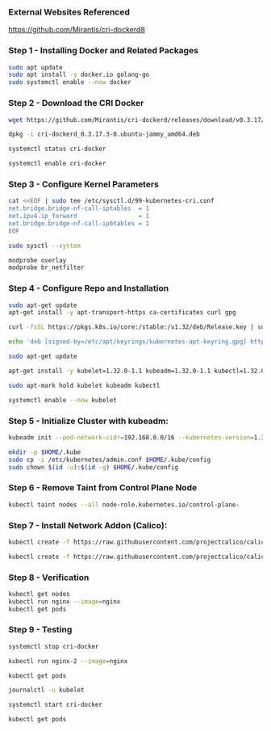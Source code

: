 ### External Websites Referenced

https://github.com/Mirantis/cri-dockerd8

### Step 1 - Installing Docker and Related Packages
```sh
sudo apt update
sudo apt install -y docker.io golang-go
sudo systemctl enable --now docker
```
### Step 2 - Download the CRI Docker
```sh
wget https://github.com/Mirantis/cri-dockerd/releases/download/v0.3.17/cri-dockerd_0.3.17.3-0.ubuntu-jammy_amd64.deb

dpkg -i cri-dockerd_0.3.17.3-0.ubuntu-jammy_amd64.deb

systemctl status cri-docker

systemctl enable cri-docker
```

### Step 3 - Configure Kernel Parameters
```sh
cat <<EOF | sudo tee /etc/sysctl.d/99-kubernetes-cri.conf
net.bridge.bridge-nf-call-iptables  = 1
net.ipv4.ip_forward                 = 1
net.bridge.bridge-nf-call-ip6tables = 1
EOF

sudo sysctl --system
```
```sh
modprobe overlay
modprobe br_netfilter
```
### Step 4 - Configure Repo and Installation
```sh
sudo apt-get update
apt-get install -y apt-transport-https ca-certificates curl gpg

curl -fsSL https://pkgs.k8s.io/core:/stable:/v1.32/deb/Release.key | sudo gpg --dearmor -o /etc/apt/keyrings/kubernetes-apt-keyring.gpg

echo 'deb [signed-by=/etc/apt/keyrings/kubernetes-apt-keyring.gpg] https://pkgs.k8s.io/core:/stable:/v1.32/deb/ /' | sudo tee /etc/apt/sources.list.d/kubernetes.list
```
```sh
sudo apt-get update

apt-get install -y kubelet=1.32.0-1.1 kubeadm=1.32.0-1.1 kubectl=1.32.0-1.1 cri-tools=1.32.0-1.1

sudo apt-mark hold kubelet kubeadm kubectl

systemctl enable --now kubelet
```
### Step 5 - Initialize Cluster with kubeadm:
```sh
kubeadm init --pod-network-cidr=192.168.0.0/16 --kubernetes-version=1.32.0 --cri-socket=unix:///var/run/cri-dockerd.sock
```
```sh
mkdir -p $HOME/.kube
sudo cp -i /etc/kubernetes/admin.conf $HOME/.kube/config
sudo chown $(id -u):$(id -g) $HOME/.kube/config
```

### Step 6 - Remove Taint from Control Plane Node
```sh
kubectl taint nodes --all node-role.kubernetes.io/control-plane-
```

### Step 7 - Install Network Addon (Calico):
```sh
kubectl create -f https://raw.githubusercontent.com/projectcalico/calico/v3.29.1/manifests/tigera-operator.yaml

kubectl create -f https://raw.githubusercontent.com/projectcalico/calico/v3.29.1/manifests/custom-resources.yaml
```
### Step 8 - Verification
```sh
kubectl get nodes
kubectl run nginx --image=nginx
kubectl get pods
```
### Step 9 - Testing
```sh
systemctl stop cri-docker

kubectl run nginx-2 --image=nginx

kubectl get pods

journalctl -u kubelet

systemctl start cri-docker

kubectl get pods
```